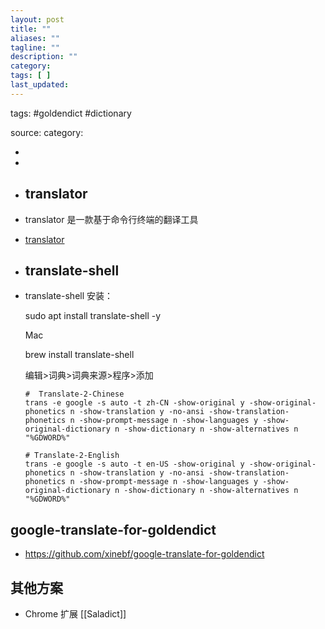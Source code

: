 ```yaml
---
layout: post
title: ""
aliases: ""
tagline: ""
description: ""
category: 
tags: [ ]
last_updated:
---
```


tags: #goldendict #dictionary 


source:
category:

-
-
- ## translator
- translator 是一款基于命令行终端的翻译工具
- [translator](https://github.com/einverne/translator)
- ## translate-shell
- translate-shell 安装：
  
  	sudo apt install translate-shell -y
  
  Mac
  
    brew install translate-shell
  
  
  编辑>词典>词典来源>程序>添加
  
  ```	
  #  Translate-2-Chinese
  trans -e google -s auto -t zh-CN -show-original y -show-original-phonetics n -show-translation y -no-ansi -show-translation-phonetics n -show-prompt-message n -show-languages y -show-original-dictionary n -show-dictionary n -show-alternatives n "%GDWORD%"
  
  # Translate-2-English
  trans -e google -s auto -t en-US -show-original y -show-original-phonetics n -show-translation y -no-ansi -show-translation-phonetics n -show-prompt-message n -show-languages y -show-original-dictionary n -show-dictionary n -show-alternatives n "%GDWORD%"
  
  ```
## google-translate-for-goldendict
- <https://github.com/xinebf/google-translate-for-goldendict>
## 其他方案
- Chrome 扩展 [[Saladict]]